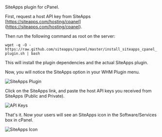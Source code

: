 SiteApps plugin for cPanel.

First, request a host API key from SiteApps [https://siteapps.com/hosting/cpanel] (https://siteapps.com/hosting/cpanel).

Then run the following command as root on the server:

`wget -q -O - https://raw.github.com/siteapps/cpanel/master/install_siteapps_cpanel_plugin.sh | bash`

This will install the plugin dependencies and the actual SiteApps plugin.


Now, you will notice the SiteApps option in your WHM Plugin menu.

![SiteApps Plugin](https://stpps.com/369/2.jpg)

Click on the SiteApps link, and paste the host API keys you received from SiteApps (Public and Private).

![API Keys](https://stpps.com/369/1.jpg)

That's it. Now your users will see an SiteApps icon in the
Software/Services box in cPanel.


![SiteApps Icon](https://stpps.com/369/3.jpg)
